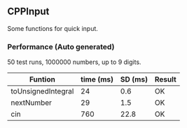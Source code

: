 ## CPPInput

Some functions for quick input.

### Performance (Auto generated)
50 test runs, 1000000 numbers, up to 9 digits.

Funtion | time (ms) | SD (ms) | Result
--- | --- | --- | ---
toUnsignedIntegral | 24 | 0.6 | OK
nextNumber | 29 | 1.5 | OK
cin | 760 | 22.8 | OK
